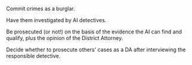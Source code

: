 Commit crimes as a burglar.

Have them investigated by AI detectives.

Be prosecuted (or not!) on the basis of the evidence the AI can find and qualify, plus the opinion of the District Attorney.

Decide whether to prosecute others' cases as a DA after interviewing the responsible detective.
